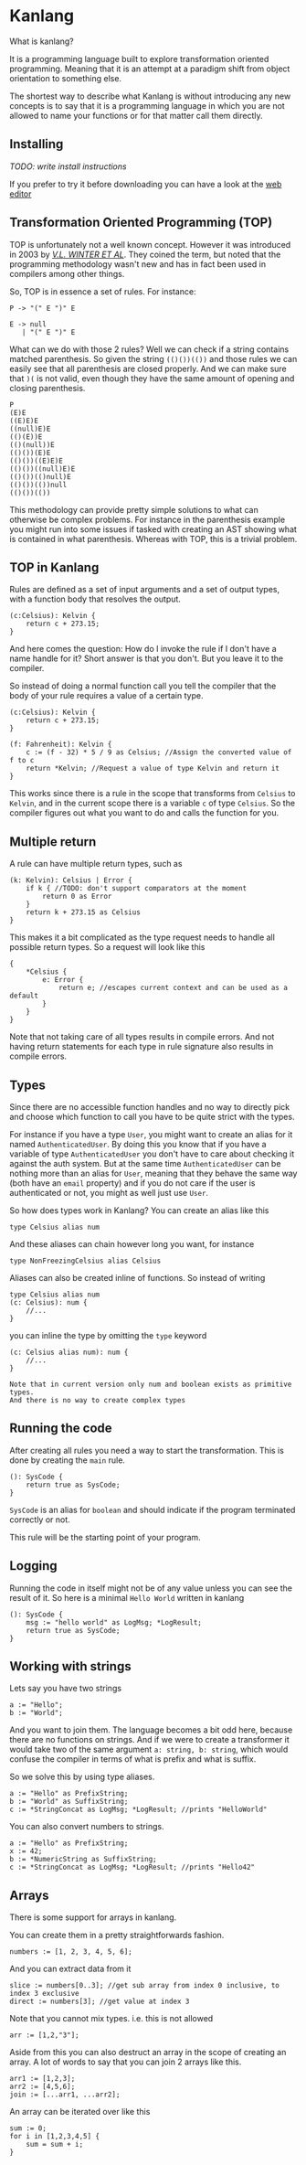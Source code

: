 <script>
	import Version from '../Version.svelte'
</script>

# Kanlang

<Version />

What is kanlang?

It is a programming language built to explore transformation oriented programming.
Meaning that it is an attempt at a paradigm shift from object orientation to something else.

The shortest way to describe what Kanlang is without introducing any new concepts is to say that it is a programming language in which you are not allowed to name your functions or for that matter call them directly.

## Installing

_TODO: write install instructions_

If you prefer to try it before downloading you can have a look at the [web editor](/web)

## Transformation Oriented Programming (TOP)

TOP is unfortunately not a well known concept. However it was introduced in 2003 by [_V.L. WINTER ET AL_](https://www.sciencedirect.com/science/article/abs/pii/S0065245803580020?via%3Dihub).
They coined the term, but noted that the programming methodology wasn't new and has in fact been used in compilers among other things.

So, TOP is in essence a set of rules. For instance:

```
P -> "(" E ")" E

E -> null
   | "(" E ")" E
```

What can we do with those 2 rules?
Well we can check if a string contains matched parenthesis.
So given the string `(()())(())` and those rules we can easily see that all parenthesis are closed properly.
And we can make sure that `)(` is not valid, even though they have the same amount of opening and closing parenthesis.

```
P
(E)E
((E)E)E
((null)E)E
(()(E))E
(()(null))E
(()())(E)E
(()())((E)E)E
(()())((null)E)E
(()())(()null)E
(()())(())null
(()())(())
```

This methodology can provide pretty simple solutions to what can otherwise be complex problems.
For instance in the parenthesis example you might run into some issues if tasked with creating an AST showing what is contained in what parenthesis.
Whereas with TOP, this is a trivial problem.

## TOP in Kanlang

Rules are defined as a set of input arguments and a set of output types, with a function body that resolves the output.

```kanlang
(c:Celsius): Kelvin {
	return c + 273.15;
}
```

And here comes the question: How do I invoke the rule if I don't have a name handle for it?
Short answer is that you don't. But you leave it to the compiler.

So instead of doing a normal function call you tell the compiler that the body of your rule requires a value of a certain type.

```kanlang
(c:Celsius): Kelvin {
	return c + 273.15;
}

(f: Fahrenheit): Kelvin {
	c := (f - 32) * 5 / 9 as Celsius; //Assign the converted value of f to c
	return *Kelvin; //Request a value of type Kelvin and return it
}
```

This works since there is a rule in the scope that transforms from `Celsius` to `Kelvin`, and in the current scope there is a variable `c` of type `Celsius`. So the compiler figures out what you want to do and calls the function for you.

## Multiple return

A rule can have multiple return types, such as

```kanlang
(k: Kelvin): Celsius | Error {
	if k { //TODO: don't support comparators at the moment
		return 0 as Error
	}
	return k + 273.15 as Celsius
}
```

This makes it a bit complicated as the type request needs to handle all possible return types.
So a request will look like this

```kanlang
{
	*Celsius {
		e: Error {
			return e; //escapes current context and can be used as a default
		}
	}
}
```

Note that not taking care of all types results in compile errors.
And not having return statements for each type in rule signature also results in compile errors.

## Types

Since there are no accessible function handles and no way to directly pick and choose which function to call you have to be quite strict with the types.

For instance if you have a type `User`, you might want to create an alias for it named `AuthenticatedUser`. By doing this you know that if you have a variable of type `AuthenticatedUser` you don't have to care about checking it against the auth system. But at the same time `AuthenticatedUser` can be nothing more than an alias for `User`, meaning that they behave the same way (both have an `email` property) and if you do not care if the user is authenticated or not, you might as well just use `User`.

So how does types work in Kanlang?
You can create an alias like this

```kanlang
type Celsius alias num
```

And these aliases can chain however long you want, for instance

```kanlang
type NonFreezingCelsius alias Celsius
```

Aliases can also be created inline of functions.
So instead of writing

```kanlang
type Celsius alias num
(c: Celsius): num {
	//...
}
```

you can inline the type by omitting the `type` keyword

```kanlang
(c: Celsius alias num): num {
	//...
}
```

```info
Note that in current version only num and boolean exists as primitive types.
And there is no way to create complex types
```

## Running the code

After creating all rules you need a way to start the transformation.
This is done by creating the `main` rule.

```kanlang
(): SysCode {
	return true as SysCode;
}
```

`SysCode` is an alias for `boolean` and should indicate if the program terminated correctly or not.

This rule will be the starting point of your program.

## Logging

Running the code in itself might not be of any value unless you can see the result of it.
So here is a minimal `Hello World` written in kanlang

```kanlang
(): SysCode {
	msg := "hello world" as LogMsg; *LogResult;
	return true as SysCode;
}
```

## Working with strings

Lets say you have two strings

```kanlang
a := "Hello";
b := "World";
```

And you want to join them.
The language becomes a bit odd here, because there are no functions on strings.
And if we were to create a transformer it would take two of the same argument `a: string, b: string`, which would confuse the compiler in terms of what is prefix and what is suffix.

So we solve this by using type aliases.

```kanlang
a := "Hello" as PrefixString;
b := "World" as SuffixString;
c := *StringConcat as LogMsg; *LogResult; //prints "HelloWorld"
```

You can also convert numbers to strings.

```kanlang
a := "Hello" as PrefixString;
x := 42;
b := *NumericString as SuffixString;
c := *StringConcat as LogMsg; *LogResult; //prints "Hello42"
```

## Arrays

There is some support for arrays in kanlang.

You can create them in a pretty straightforwards fashion.

```kanlang
numbers := [1, 2, 3, 4, 5, 6];
```

And you can extract data from it

```kanlang
slice := numbers[0..3]; //get sub array from index 0 inclusive, to index 3 exclusive
direct := numbers[3]; //get value at index 3
```

Note that you cannot mix types. i.e. this is not allowed

```kanlang
arr := [1,2,"3"];
```

Aside from this you can also destruct an array in the scope of creating an array.
A lot of words to say that you can join 2 arrays like this.

```kanlang
arr1 := [1,2,3];
arr2 := [4,5,6];
join := [...arr1, ...arr2];
```

An array can be iterated over like this

```kanlang
sum := 0;
for i in [1,2,3,4,5] {
	sum = sum + i;
}
```
